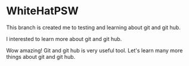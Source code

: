 # WhiteHatPSW
This branch is created me to testing and learning about git and git hub.

I interested to learn more about git and git hub.

Wow amazing! Git and git hub is very useful tool.
Let's learn many more things about git and git hub.